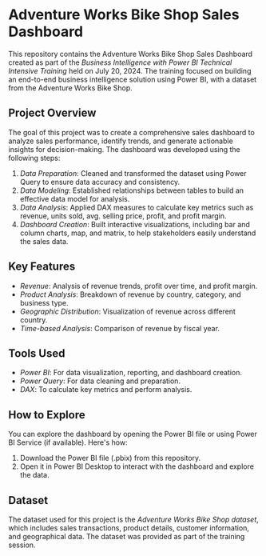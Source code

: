 # Adventure Works Bike Shop Sales Dashboard

This repository contains the Adventure Works Bike Shop Sales Dashboard created as part of the *Business Intelligence with Power BI Technical Intensive Training* held on July 20, 2024. The training focused on building an end-to-end business intelligence solution using Power BI, with a dataset from the Adventure Works Bike Shop.

## Project Overview

The goal of this project was to create a comprehensive sales dashboard to analyze sales performance, identify trends, and generate actionable insights for decision-making. The dashboard was developed using the following steps:

1. *Data Preparation*: Cleaned and transformed the dataset using Power Query to ensure data accuracy and consistency.
2. *Data Modeling*: Established relationships between tables to build an effective data model for analysis.
3. *Data Analysis*: Applied DAX measures to calculate key metrics such as revenue, units sold, avg. selling price, profit, and profit margin.
4. *Dashboard Creation*: Built interactive visualizations, including bar and column charts, map, and matrix, to help stakeholders easily understand the sales data.

## Key Features

- *Revenue*: Analysis of revenue trends, profit over time, and profit margin.
- *Product Analysis*: Breakdown of revenue by country, category, and business type.
- *Geographic Distribution*: Visualization of revenue across different country.
- *Time-based Analysis*: Comparison of revenue by fiscal year.

## Tools Used

- *Power BI*: For data visualization, reporting, and dashboard creation.
- *Power Query*: For data cleaning and preparation.
- *DAX*: To calculate key metrics and perform analysis.

## How to Explore

You can explore the dashboard by opening the Power BI file or using Power BI Service (if available). Here's how:

1. Download the Power BI file (.pbix) from this repository.
2. Open it in Power BI Desktop to interact with the dashboard and explore the data.

## Dataset

The dataset used for this project is the *Adventure Works Bike Shop dataset*, which includes sales transactions, product details, customer information, and geographical data. The dataset was provided as part of the training session.
